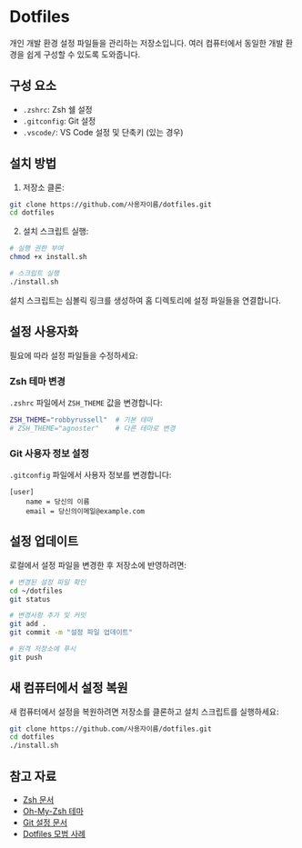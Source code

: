 # Dotfiles

개인 개발 환경 설정 파일들을 관리하는 저장소입니다. 여러 컴퓨터에서 동일한 개발 환경을 쉽게 구성할 수 있도록 도와줍니다.

## 구성 요소

- `.zshrc`: Zsh 쉘 설정
- `.gitconfig`: Git 설정
- `.vscode/`: VS Code 설정 및 단축키 (있는 경우)

## 설치 방법

1. 저장소 클론:
```bash
git clone https://github.com/사용자이름/dotfiles.git
cd dotfiles
```

2. 설치 스크립트 실행:
```bash
# 실행 권한 부여
chmod +x install.sh

# 스크립트 실행
./install.sh
```

설치 스크립트는 심볼릭 링크를 생성하여 홈 디렉토리에 설정 파일들을 연결합니다.

## 설정 사용자화

필요에 따라 설정 파일들을 수정하세요:

### Zsh 테마 변경
`.zshrc` 파일에서 `ZSH_THEME` 값을 변경합니다:
```bash
ZSH_THEME="robbyrussell"  # 기본 테마
# ZSH_THEME="agnoster"    # 다른 테마로 변경
```

### Git 사용자 정보 설정
`.gitconfig` 파일에서 사용자 정보를 변경합니다:
```
[user]
    name = 당신의 이름
    email = 당신의이메일@example.com
```

## 설정 업데이트

로컬에서 설정 파일을 변경한 후 저장소에 반영하려면:

```bash
# 변경된 설정 파일 확인
cd ~/dotfiles
git status

# 변경사항 추가 및 커밋
git add .
git commit -m "설정 파일 업데이트"

# 원격 저장소에 푸시
git push
```

## 새 컴퓨터에서 설정 복원

새 컴퓨터에서 설정을 복원하려면 저장소를 클론하고 설치 스크립트를 실행하세요:

```bash
git clone https://github.com/사용자이름/dotfiles.git
cd dotfiles
./install.sh
```

## 참고 자료

- [Zsh 문서](https://zsh.sourceforge.io/Doc/)
- [Oh-My-Zsh 테마](https://github.com/ohmyzsh/ohmyzsh/wiki/Themes)
- [Git 설정 문서](https://git-scm.com/docs/git-config)
- [Dotfiles 모범 사례](https://dotfiles.github.io/)
